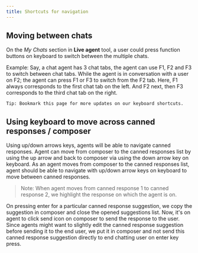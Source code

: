```yaml
---
title: Shortcuts for navigation
---
```


## Moving between chats

On the *My Chats* section in **Live agent** tool, a user could press function buttons on keyboard to switch between the multiple chats.  

Example: Say, a chat agent has 3 chat tabs, the agent can use F1, F2 and F3 to switch between chat tabs. While the agent is in conversation with a user on F2; the agent can press F1 or F3 to switch from the F2 tab. Here, F1 always corresponds to the first chat tab on the left. And F2 next, then F3 corresponds to the third chat tab on the right. 

    Tip: Bookmark this page for more updates on our keyboard shortcuts. 
    
## Using keyboard to move across canned responses / composer

Using up/down arrows keys, agents will be able to navigate canned responses. Agent can move from composer to the canned responses list by using the up arrow and back to composer via using the down arrow key on keyboard. As an agent moves from composer to the canned responses list, agent should be able to navigate with up/down arrow keys on keyboard to move between canned responses. 

> Note: When agent moves from canned response 1 to canned response 2, we  highlight the response on which the agent is on.

On pressing enter for a particular canned response suggestion, we copy the suggestion in composer and close the opened suggestions list. Now, it's on agent to click send icon on composer to send the response to the user. Since agents might want to slightly edit the canned response suggestion before sending it to the end user, we put it in composer and not send this canned response suggestion directly to end chatting user on enter key press.

